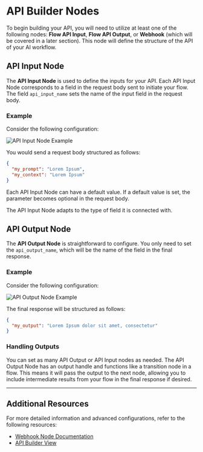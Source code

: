# API Builder Nodes

To begin building your API, you will need to utilize at least one of the following nodes: **Flow API Input**, **Flow API Output**, or **Webhook** (which will be covered in a later section).
This node will define the structure of the API of your AI workflow.

## API Input Node

The **API Input Node** is used to define the inputs for your API. Each API Input Node corresponds to a field in the request body sent to initiate your flow. The field `api_input_name` sets the name of the input field in the request body.

### Example

Consider the following configuration:

![API Input Node Example](/img/page-images/api-builder/api-builder-1.png)

You would send a request body structured as follows:

```json
{
  "my_prompt": "Lorem Ipsum",
  "my_context": "Lorem Ipsum"
}
```

Each API Input Node can have a default value. If a default value is set, the parameter becomes optional in the request body.

The API Input Node adapts to the type of field it is connected with.

## API Output Node

The **API Output Node** is straightforward to configure. You only need to set the `api_output_name`, which will be the name of the field in the final response.

### Example

Consider the following configuration:

![API Output Node Example](/img/page-images/api-builder/api-builder-2.png)

The final response will be structured as follows:

```json
{
  "my_output": "Lorem Ipsum dolor sit amet, consectetur"
}
```

### Handling Outputs

You can set as many API Output or API Input nodes as needed. The API Output Node has an output handle and functions like a transition node in a flow. This means it will pass the output to the next node, allowing you to include intermediate results from your flow in the final response if desired.

---

## Additional Resources

For more detailed information and advanced configurations, refer to the following resources:

- [Webhook Node Documentation](/docs/pro-features/api-builder/webhooks/)
- [API Builder View](/docs/pro-features/api-builder/builder-view/)
